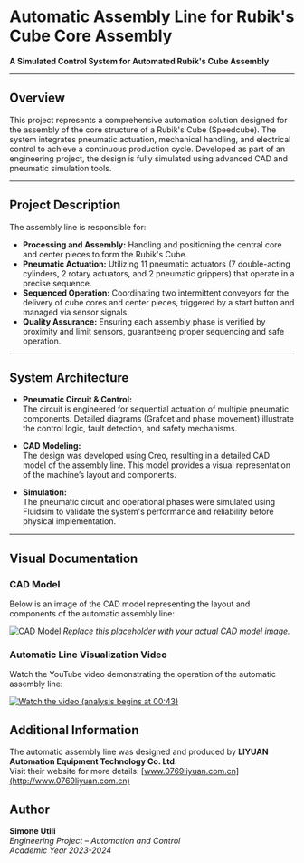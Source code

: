 # Automatic Assembly Line for Rubik's Cube Core Assembly

**A Simulated Control System for Automated Rubik's Cube Assembly**

---

## Overview

This project represents a comprehensive automation solution designed for the assembly of the core structure of a Rubik's Cube (Speedcube). The system integrates pneumatic actuation, mechanical handling, and electrical control to achieve a continuous production cycle. Developed as part of an engineering project, the design is fully simulated using advanced CAD and pneumatic simulation tools.

---

## Project Description

The assembly line is responsible for:
- **Processing and Assembly:** Handling and positioning the central core and center pieces to form the Rubik's Cube.
- **Pneumatic Actuation:** Utilizing 11 pneumatic actuators (7 double-acting cylinders, 2 rotary actuators, and 2 pneumatic grippers) that operate in a precise sequence.
- **Sequenced Operation:** Coordinating two intermittent conveyors for the delivery of cube cores and center pieces, triggered by a start button and managed via sensor signals.
- **Quality Assurance:** Ensuring each assembly phase is verified by proximity and limit sensors, guaranteeing proper sequencing and safe operation.

---

## System Architecture

- **Pneumatic Circuit & Control:**  
  The circuit is engineered for sequential actuation of multiple pneumatic components. Detailed diagrams (Grafcet and phase movement) illustrate the control logic, fault detection, and safety mechanisms.

- **CAD Modeling:**  
  The design was developed using Creo, resulting in a detailed CAD model of the assembly line. This model provides a visual representation of the machine’s layout and components.

- **Simulation:**  
  The pneumatic circuit and operational phases were simulated using Fluidsim to validate the system's performance and reliability before physical implementation.

---

## Visual Documentation

### CAD Model

Below is an image of the CAD model representing the layout and components of the automatic assembly line:

![CAD Model](./images/cad_model.png)
*Replace this placeholder with your actual CAD model image.*

### Automatic Line Visualization Video

Watch the YouTube video demonstrating the operation of the automatic assembly line:

[![Watch the video (analysis begins at 00:43)](https://img.youtube.com/vi/QcApQ0M6aBk/maxresdefault.jpg)](https://www.youtube.com/watch?v=QcApQ0M6aBk&t=43s "Watch the video (analysis begins at 00:43)")




## Additional Information

The automatic assembly line was designed and produced by **LIYUAN Automation Equipment Technology Co. Ltd.**  
Visit their website for more details: [www.0769liyuan.com.cn](http://www.0769liyuan.com.cn)

## Author

**Simone Utili**  
*Engineering Project – Automation and Control*  
*Academic Year 2023-2024*
